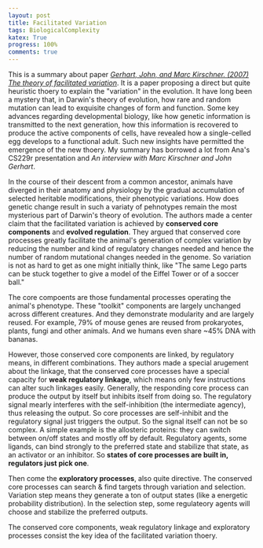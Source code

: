 ```yaml
---
layout: post
title: Facilitated Variation
tags: BiologicalComplexity 
katex: True
progress: 100%
comments: true
---
```


This is a summary about paper [*Gerhart, John, and Marc Kirschner. (2007) The theory of facilitated variation*](https://www.pnas.org/content/104/suppl_1/8582.short). It is a paper proposing a direct but quite heuristic thoery to explain the "variation" in the evolution. It have long been a mystery that, in Darwin's theory of evolution, how rare and random mutation can lead to exquisite changes of form and function. Some key advances regarding developmental biology, like how genetic information is transmitted to the next generation, how this information is recovered to produce the active components of cells, have revealed how a single-celled egg develops to a functional adult. Such new insights have permitted the emergence of the new thoery. My summary has borrowed a lot from Ana's CS229r presentation and *An interview with Marc Kirschner and John Gerhart*.<!--more-->

In the course of their descent from a common ancestor, animals have diverged in their anatomy and physiology by the gradual accumulation of selected heritable modifications, their phenotypic variations. How does genetic change result in such a variaty of pehnotypes remain the most mysterious part of Darwin's theory of evolution. The authors made a center claim that the facilitated variation is achieved by **conserved core components** and **evolved regulation**. They argued that conserved core processes greatly facilitate the animal's generation of complex variation by reducing the number and kind of regulatory changes needed and hence the number of random mutational changes needed in the genome. So variation is not as hard to get as one might initially think, like "The same Lego parts can be stuck together to give a model of the Eiffel Tower or of a soccer ball." 

The core compoents are those fundamental processes operating the animal's phenotype. These "toolkit" components are largely unchanged across different creatures. And they demonstrate modularity and are largely reused. For example, 79% of mouse genes are reused from prokaryotes, plants, fungi and other animals. And we humans even share ~45% DNA with bananas. 

However, those conserved core components are linked, by regulatory means, in different combinations. They authors made a special arugement about the linkage, that the conserved core processes have a special capacity for **weak regulatory linkage**, which means only few instructions can alter such linkages easily. Generally, the responding core process can produce the output by itself but inhibits itself from doing so. The regulatory signal mearly interferes with the self-inhibition (the intermediate agency), thus releasing the output. So core processes are self-inhibit and the regulatory signal just triggers the output. So the signal itself can not be so complex. A simple example is the allosteric proteins: they can switch between on/off states and mostly off by default. Regulatory agents, some ligands, can bind strongly to the preferred state and stabilize that state, as an activator or an inhibitor. So **states of core processes are built in, regulators just pick one**. 

Then come the **exploratory processes**, also quite directive. The conserved core processes can search & find targets through variation and selection. Variation step means they generate a ton of output states (like a energetic probability distribution). In the selection step, some regulateory agents will choose and stabilize the preferred outputs. 

The conserved core components, weak regulatory linkage and exploratory processes consist the key idea of the facilitated variation thoery.
